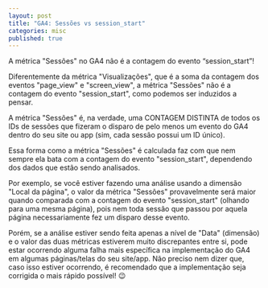 ```yaml
---
layout: post
title: "GA4: Sessões vs session_start"
categories: misc
published: true
---
```


A métrica "Sessões" no GA4 não é a contagem do evento “session_start”!

Diferentemente da métrica "Visualizações", que é a soma da contagem dos eventos "page_view" e "screen_view", a métrica "Sessões" não é a contagem do evento "session_start", como podemos ser induzidos a pensar.

A métrica "Sessões" é, na verdade, uma CONTAGEM DISTINTA de todos os IDs de sessões que fizeram o disparo de pelo menos um evento do GA4 dentro do seu site ou app (sim, cada sessão possui um ID único).

Essa forma como a métrica "Sessões" é calculada faz com que nem sempre ela bata com a contagem do evento "session_start", dependendo dos dados que estão sendo analisados.

Por exemplo, se você estiver fazendo uma análise usando a dimensão "Local da página", o valor da métrica "Sessões" provavelmente será maior quando comparada com a contagem do evento "session_start" (olhando para uma mesma página), pois nem toda sessão que passou por aquela página necessariamente fez um disparo desse evento.

Porém, se a análise estiver sendo feita apenas a nível de "Data" (dimensão) e o valor das duas métricas estiverem muito discrepantes entre si, pode estar ocorrendo alguma falha mais específica na implementação do GA4 em algumas páginas/telas do seu site/app. Não preciso nem dizer que, caso isso estiver ocorrendo, é recomendado que a implementação seja corrigida o mais rápido possível! 😉